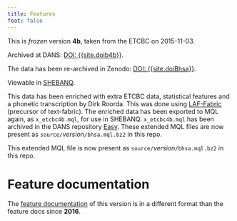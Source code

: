 ```yaml
---
title: Features
feat: false
---
```


This is *frozen* version **4b**, taken from the ETCBC on 2015-11-03.

Archived at DANS: [DOI: {{site.doib4b}}]({{site.doi4b_url}}).

The data has been re-archived in Zenodo: [DOI: {{site.doiBhsa}}]({{site.doiBhsa_url}}).

Viewable in [SHEBANQ]({{site.shebanq}}).

This data has been enriched with extra ETCBC data, statistical features and a phonetic transcription
by Dirk Roorda.
This was done using
[LAF-Fabric]({{site.lf}}) (precursor of text-fabric).
The enriched data has been exported to MQL again, as `x_etcbc4b.mql`, for use in SHEBANQ.
`x_etcbc4b.mql` has been archived in the DANS repository [Easy]({{site.doi4b_url}}).
These extended MQL files are now present as `source/`*version*`/bhsa.mql.bz2` in this repo.

This extended MQL file is now present as `source/`*version*`/bhsa.mql.bz2` in this repo.

# Feature documentation
The [feature documentation](index.html) of this version is in a different format than the feature docs
since **2016**.
